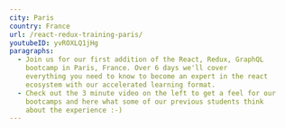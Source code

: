 ```yaml
---
city: Paris
country: France
url: /react-redux-training-paris/
youtubeID: yvROXLQ1jHg
paragraphs:
  - Join us for our first addition of the React, Redux, GraphQL
    bootcamp in Paris, France. Over 6 days we'll cover
    everything you need to know to become an expert in the react
    ecosystem with our accelerated learning format.
  - Check out the 3 minute video on the left to get a feel for our
    bootcamps and here what some of our previous students think
    about the experience :-)
---
```

